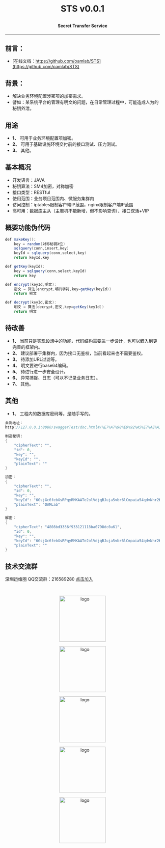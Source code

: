 
<h1 align="center" style="margin: 30px 0 30px; font-weight: bold;">STS v0.0.1</h1>
<h4 align="center">Secret Transfer Service</h4>
<p align="center"></p>

---

## 前言：
- [在线文档：https://github.com/oamlab/STS](https://github.com/oamlab/STS)

## 背景：
- 解决业务环境配置涉密项的加密需求。
- 譬如：某系统平台的管理有明文的问题，在日常管理过程中，可能造成人为的秘钥外泄。

## 用途
- **1、** 可用于业务环境配置项加密。
- **2、** 可用于基础设施环境交付前的接口测试、压力测试。
- **3、** 其他。

## 基本概况
- 开发语言：JAVA
- 秘钥算法：SM4加密，对称加密
- 接口类型：RESTful
- 使用范围：业务项目范围内、微服务集群内
- 访问控制：iptables限制客户端IP范围，nginx限制客户端IP范围
- 高可用：数据库主从（主宕机不能新增，但不影响查询）、接口双活+VIP

## 概要功能伪代码

``` java
def makeKey():
    key = random(对称秘钥X位)
    sqlquery(conn,insert,key)
    keyId = sqlquery(conn,select,key)
    return keyId,key

def getKey(keyId):
    key = sqlquery(conn,select,keyId)
    return key

def encrypt(keyId,明文):
    密文 = 算法(encrypt,明码字符,key=getKey(keyId))
    return 密文

def decrypt(keyId,密文):
    明文 = 算法(decrypt,密文,key=getKey(keyId))
    return 明文
```
## 待改善

- **1、** 当前只是实现设想中的功能，代码结构需要进一步设计，也可以嵌入到更完善的框架内。
- **2、** 建议部署于集群内，因为接口无鉴权，当前看起来也不需要鉴权。
- **3、** 待添加URL过滤等。
- **4、** 明文要进行base64编码。
- **5、** 待进行进一步安全设计。
- **6、** 异常捕捉、日志（可以不记录业务日志）。
- **7、** 其他。

## 其他
- **1、** 工程内的数据库密码等，是随手写的。

``` java
自测地址：
http://127.0.0.1:8080/swaggerTest/doc.html#/%E7%A7%98%E9%92%A5%E7%AE%A1%E7%90%86API/%E7%A7%98%E9%92%A5%E7%AE%A1%E7%90%86API/makeKeyUsingPOST

制造秘钥：
{
	"cipherText": "",
	"id": 0,
	"key": "",
	"keyId": "",
	"plainText": ""
}

加密：
{
	"cipherText": "",
	"id": 0,
	"key": "",
	"keyId": "6GsjGc6febXsRPqyRMKAATe2olVdjqBJuja5vbr6lCmpaia54qdvNhr2KZNYITu3",
	"plainText": "OAMLab"
}

解密：
{
	"cipherText": "4808bd3336f933121118ba0798dc0a61",
	"id": 0,
	"key": "",
	"keyId": "6GsjGc6febXsRPqyRMKAATe2olVdjqBJuja5vbr6lCmpaia54qdvNhr2KZNYITu3",
	"plainText": ""
}
``` 

## 技术交流群
深圳运维圈 QQ交流群：216589280 [点击加入](https://jq.qq.com/?_wv=1027&k=tdDtDoUp)


<br>
<p align="center">
	<img alt="logo" src="https://github.com/oamlab/STS/blob/main/101_build_example.png" width="150" height="150">
</p>

<p align="center">
	<img alt="logo" src="https://github.com/oamlab/STS/blob/main/102_start_example.png" width="150" height="150">
</p>

<p align="center">
	<img alt="logo" src="https://github.com/oamlab/STS/blob/main/201_makekey.png" width="150" height="150">
</p>

<p align="center">
	<img alt="logo" src="https://github.com/oamlab/STS/blob/main/202_dataEncrypt.png" width="150" height="150">
</p>

<p align="center">
	<img alt="logo" src="https://github.com/oamlab/STS/blob/main/203_dataDecrypt.png" width="150" height="150">
</p>
